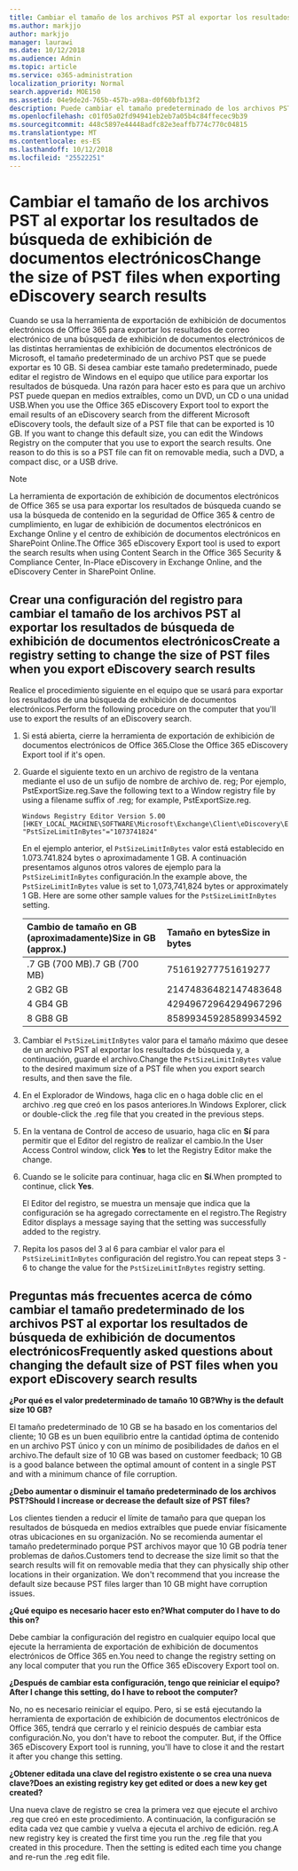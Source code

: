```yaml
---
title: Cambiar el tamaño de los archivos PST al exportar los resultados de búsqueda de exhibición de documentos electrónicos
ms.author: markjjo
author: markjjo
manager: laurawi
ms.date: 10/12/2018
ms.audience: Admin
ms.topic: article
ms.service: o365-administration
localization_priority: Normal
search.appverid: MOE150
ms.assetid: 04e9de2d-765b-457b-a98a-d0f60bfb13f2
description: Puede cambiar el tamaño predeterminado de los archivos PST que se descargan en el equipo al exportar los resultados de búsqueda de exhibición de documentos electrónicos.
ms.openlocfilehash: c01f05a02fd94941eb2eb7a05b4c84ffecec9b39
ms.sourcegitcommit: 448c5897e44448adfc82e3eaffb774c770c04815
ms.translationtype: MT
ms.contentlocale: es-ES
ms.lasthandoff: 10/12/2018
ms.locfileid: "25522251"
---
```

# <a name="change-the-size-of-pst-files-when-exporting-ediscovery-search-results"></a><span data-ttu-id="50792-103">Cambiar el tamaño de los archivos PST al exportar los resultados de búsqueda de exhibición de documentos electrónicos</span><span class="sxs-lookup"><span data-stu-id="50792-103">Change the size of PST files when exporting eDiscovery search results</span></span>

<span data-ttu-id="50792-p101">Cuando se usa la herramienta de exportación de exhibición de documentos electrónicos de Office 365 para exportar los resultados de correo electrónico de una búsqueda de exhibición de documentos electrónicos de las distintas herramientas de exhibición de documentos electrónicos de Microsoft, el tamaño predeterminado de un archivo PST que se puede exportar es 10 GB. Si desea cambiar este tamaño predeterminado, puede editar el registro de Windows en el equipo que utilice para exportar los resultados de búsqueda. Una razón para hacer esto es para que un archivo PST puede quepan en medios extraíbles, como un DVD, un CD o una unidad USB.</span><span class="sxs-lookup"><span data-stu-id="50792-p101">When you use the Office 365 eDiscovery Export tool to export the email results of an eDiscovery search from the different Microsoft eDiscovery tools, the default size of a PST file that can be exported is 10 GB. If you want to change this default size, you can edit the Windows Registry on the computer that you use to export the search results. One reason to do this is so a PST file can fit on removable media, such a DVD, a compact disc, or a USB drive.</span></span> 
  
> [!NOTE]
>  <span data-ttu-id="50792-107">La herramienta de exportación de exhibición de documentos electrónicos de Office 365 se usa para exportar los resultados de búsqueda cuando se usa la búsqueda de contenido en la seguridad de Office 365 &amp; centro de cumplimiento, en lugar de exhibición de documentos electrónicos en Exchange Online y el centro de exhibición de documentos electrónicos en SharePoint Online.</span><span class="sxs-lookup"><span data-stu-id="50792-107">The Office 365 eDiscovery Export tool is used to export the search results when using Content Search in the Office 365 Security &amp; Compliance Center, In-Place eDiscovery in Exchange Online, and the eDiscovery Center in SharePoint Online.</span></span> 
  
## <a name="create-a-registry-setting-to-change-the-size-of-pst-files-when-you-export-ediscovery-search-results"></a><span data-ttu-id="50792-108">Crear una configuración del registro para cambiar el tamaño de los archivos PST al exportar los resultados de búsqueda de exhibición de documentos electrónicos</span><span class="sxs-lookup"><span data-stu-id="50792-108">Create a registry setting to change the size of PST files when you export eDiscovery search results</span></span>

<span data-ttu-id="50792-109">Realice el procedimiento siguiente en el equipo que se usará para exportar los resultados de una búsqueda de exhibición de documentos electrónicos.</span><span class="sxs-lookup"><span data-stu-id="50792-109">Perform the following procedure on the computer that you'll use to export the results of an eDiscovery search.</span></span>
  
1. <span data-ttu-id="50792-110">Si está abierta, cierre la herramienta de exportación de exhibición de documentos electrónicos de Office 365.</span><span class="sxs-lookup"><span data-stu-id="50792-110">Close the Office 365 eDiscovery Export tool if it's open.</span></span> 
    
2. <span data-ttu-id="50792-111">Guarde el siguiente texto en un archivo de registro de la ventana mediante el uso de un sufijo de nombre de archivo de. reg; Por ejemplo, PstExportSize.reg.</span><span class="sxs-lookup"><span data-stu-id="50792-111">Save the following text to a Window registry file by using a filename suffix of .reg; for example, PstExportSize.reg.</span></span> 
    
    ```
    Windows Registry Editor Version 5.00
    [HKEY_LOCAL_MACHINE\SOFTWARE\Microsoft\Exchange\Client\eDiscovery\ExportTool]
    "PstSizeLimitInBytes"="1073741824"
    ```

    <span data-ttu-id="50792-p102">En el ejemplo anterior, el `PstSizeLimitInBytes` valor está establecido en 1.073.741.824 bytes o aproximadamente 1 GB. A continuación presentamos algunos otros valores de ejemplo para la `PstSizeLimitInBytes` configuración.</span><span class="sxs-lookup"><span data-stu-id="50792-p102">In the example above, the  `PstSizeLimitInBytes` value is set to 1,073,741,824 bytes or approximately 1 GB. Here are some other sample values for the  `PstSizeLimitInBytes` setting.</span></span> 
    
    |<span data-ttu-id="50792-114">**Cambio de tamaño en GB (aproximadamente)**</span><span class="sxs-lookup"><span data-stu-id="50792-114">**Size in GB (approx.)**</span></span>|<span data-ttu-id="50792-115">**Tamaño en bytes**</span><span class="sxs-lookup"><span data-stu-id="50792-115">**Size in bytes**</span></span>|
    |:-----|:-----|
    |<span data-ttu-id="50792-116">.7 GB (700 MB)</span><span class="sxs-lookup"><span data-stu-id="50792-116">.7 GB (700 MB)</span></span>  <br/> |<span data-ttu-id="50792-117">751619277</span><span class="sxs-lookup"><span data-stu-id="50792-117">751619277</span></span>  <br/> |
    |<span data-ttu-id="50792-118">2 GB</span><span class="sxs-lookup"><span data-stu-id="50792-118">2 GB</span></span>  <br/> |<span data-ttu-id="50792-119">2147483648</span><span class="sxs-lookup"><span data-stu-id="50792-119">2147483648</span></span>  <br/> |
    |<span data-ttu-id="50792-120">4 GB</span><span class="sxs-lookup"><span data-stu-id="50792-120">4 GB</span></span>  <br/> |<span data-ttu-id="50792-121">4294967296</span><span class="sxs-lookup"><span data-stu-id="50792-121">4294967296</span></span>  <br/> |
    |<span data-ttu-id="50792-122">8 GB</span><span class="sxs-lookup"><span data-stu-id="50792-122">8 GB</span></span>  <br/> |<span data-ttu-id="50792-123">8589934592</span><span class="sxs-lookup"><span data-stu-id="50792-123">8589934592</span></span>  <br/> |
   
3. <span data-ttu-id="50792-124">Cambiar el `PstSizeLimitInBytes` valor para el tamaño máximo que desee de un archivo PST al exportar los resultados de búsqueda y, a continuación, guarde el archivo.</span><span class="sxs-lookup"><span data-stu-id="50792-124">Change the `PstSizeLimitInBytes` value to the desired maximum size of a PST file when you export search results, and then save the file.</span></span> 
    
4. <span data-ttu-id="50792-125">En el Explorador de Windows, haga clic en o haga doble clic en el archivo .reg que creó en los pasos anteriores.</span><span class="sxs-lookup"><span data-stu-id="50792-125">In Windows Explorer, click or double-click the .reg file that you created in the previous steps.</span></span>
    
5. <span data-ttu-id="50792-126">En la ventana de Control de acceso de usuario, haga clic en **Sí** para permitir que el Editor del registro de realizar el cambio.</span><span class="sxs-lookup"><span data-stu-id="50792-126">In the User Access Control window, click **Yes** to let the Registry Editor make the change.</span></span> 
    
6. <span data-ttu-id="50792-127">Cuando se le solicite para continuar, haga clic en **Sí**.</span><span class="sxs-lookup"><span data-stu-id="50792-127">When prompted to continue, click **Yes**.</span></span>
    
    <span data-ttu-id="50792-128">El Editor del registro, se muestra un mensaje que indica que la configuración se ha agregado correctamente en el registro.</span><span class="sxs-lookup"><span data-stu-id="50792-128">The Registry Editor displays a message saying that the setting was successfully added to the registry.</span></span>
    
7. <span data-ttu-id="50792-129">Repita los pasos del 3 al 6 para cambiar el valor para el `PstSizeLimitInBytes` configuración del registro.</span><span class="sxs-lookup"><span data-stu-id="50792-129">You can repeat steps 3 - 6 to change the value for the  `PstSizeLimitInBytes` registry setting.</span></span> 
  
## <a name="frequently-asked-questions-about-changing-the-default-size-of-pst-files-when-you-export-ediscovery-search-results"></a><span data-ttu-id="50792-130">Preguntas más frecuentes acerca de cómo cambiar el tamaño predeterminado de los archivos PST al exportar los resultados de búsqueda de exhibición de documentos electrónicos</span><span class="sxs-lookup"><span data-stu-id="50792-130">Frequently asked questions about changing the default size of PST files when you export eDiscovery search results</span></span>

 <span data-ttu-id="50792-131">**¿Por qué es el valor predeterminado de tamaño 10 GB?**</span><span class="sxs-lookup"><span data-stu-id="50792-131">**Why is the default size 10 GB?**</span></span>
  
<span data-ttu-id="50792-132">El tamaño predeterminado de 10 GB se ha basado en los comentarios del cliente; 10 GB es un buen equilibrio entre la cantidad óptima de contenido en un archivo PST único y con un mínimo de posibilidades de daños en el archivo.</span><span class="sxs-lookup"><span data-stu-id="50792-132">The default size of 10 GB was based on customer feedback; 10 GB is a good balance between the optimal amount of content in a single PST and with a minimum chance of file corruption.</span></span>
  
 <span data-ttu-id="50792-133">**¿Debo aumentar o disminuir el tamaño predeterminado de los archivos PST?**</span><span class="sxs-lookup"><span data-stu-id="50792-133">**Should I increase or decrease the default size of PST files?**</span></span>
  
<span data-ttu-id="50792-p103">Los clientes tienden a reducir el límite de tamaño para que quepan los resultados de búsqueda en medios extraíbles que puede enviar físicamente otras ubicaciones en su organización. No se recomienda aumentar el tamaño predeterminado porque PST archivos mayor que 10 GB podría tener problemas de daños.</span><span class="sxs-lookup"><span data-stu-id="50792-p103">Customers tend to decrease the size limit so that the search results will fit on removable media that they can physically ship other locations in their organization. We don't recommend that you increase the default size because PST files larger than 10 GB might have corruption issues.</span></span>
  
 <span data-ttu-id="50792-136">**¿Qué equipo es necesario hacer esto en?**</span><span class="sxs-lookup"><span data-stu-id="50792-136">**What computer do I have to do this on?**</span></span>
  
<span data-ttu-id="50792-137">Debe cambiar la configuración del registro en cualquier equipo local que ejecute la herramienta de exportación de exhibición de documentos electrónicos de Office 365 en.</span><span class="sxs-lookup"><span data-stu-id="50792-137">You need to change the registry setting on any local computer that you run the Office 365 eDiscovery Export tool on.</span></span>
  
 <span data-ttu-id="50792-138">**¿Después de cambiar esta configuración, tengo que reiniciar el equipo?**</span><span class="sxs-lookup"><span data-stu-id="50792-138">**After I change this setting, do I have to reboot the computer?**</span></span>
  
<span data-ttu-id="50792-p104">No, no es necesario reiniciar el equipo. Pero, si se está ejecutando la herramienta de exportación de exhibición de documentos electrónicos de Office 365, tendrá que cerrarlo y el reinicio después de cambiar esta configuración.</span><span class="sxs-lookup"><span data-stu-id="50792-p104">No, you don't have to reboot the computer. But, if the Office 365 eDiscovery Export tool is running, you'll have to close it and the restart it after you change this setting.</span></span>
  
 <span data-ttu-id="50792-141">**¿Obtener editada una clave del registro existente o se crea una nueva clave?**</span><span class="sxs-lookup"><span data-stu-id="50792-141">**Does an existing registry key get edited or does a new key get created?**</span></span>
  
<span data-ttu-id="50792-p105">Una nueva clave de registro se crea la primera vez que ejecute el archivo .reg que creó en este procedimiento. A continuación, la configuración se edita cada vez que cambie y vuelva a ejecuta el archivo de edición. reg.</span><span class="sxs-lookup"><span data-stu-id="50792-p105">A new registry key is created the first time you run the .reg file that you created in this procedure. Then the setting is edited each time you change and re-run the .reg edit file.</span></span>
